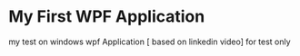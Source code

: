 # My First WPF Application
my test on windows wpf Application [ based on linkedin video]
for test only
